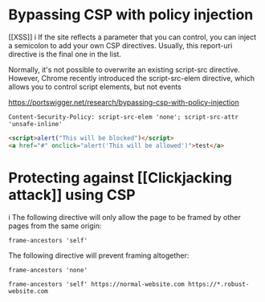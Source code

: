 # Bypassing CSP with policy injection
[[XSS]]
i If the site reflects a parameter that you can control, you can inject a semicolon to add your own CSP directives. Usually, this report-uri directive is the final one in the list. 

Normally, it's not possible to overwrite an existing script-src directive. However, Chrome recently introduced the script-src-elem directive, which allows you to control script elements, but not events

https://portswigger.net/research/bypassing-csp-with-policy-injection
```http
Content-Security-Policy: script-src-elem 'none'; script-src-attr 'unsafe-inline'
```

```html
<script>alert("This will be blocked")</script>
<a href="#" onclick="alert('This will be allowed')">test</a>
```

# Protecting against [[Clickjacking attack]] using CSP
i The following directive will only allow the page to be framed by other pages from the same origin:
```
frame-ancestors 'self'
```
 The following directive will prevent framing altogether:
```
frame-ancestors 'none'
```

```
frame-ancestors 'self' https://normal-website.com https://*.robust-website.com
```